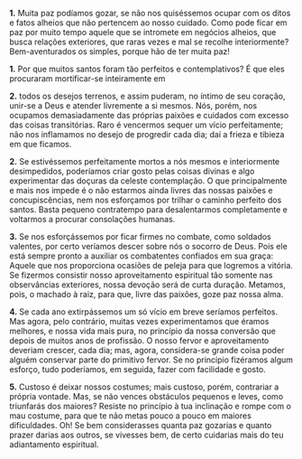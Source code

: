 **1.** Muita paz podíamos gozar, se não nos quiséssemos ocupar com os ditos e fatos alheios que não pertencem ao nosso cuidado. Como pode ficar em paz por muito tempo aquele que se intromete em negócios alheios, que busca relações exteriores, que raras vezes e mal se recolhe interiormente? Bem-aventurados os simples, porque hão de ter muita paz!

**1.** Por que muitos santos foram tão perfeitos e contemplativos? É que eles procuraram mortificar-se inteiramente em

**2.** todos os desejos terrenos, e assim puderam, no íntimo de seu coração, unir-se a Deus e atender livremente a si mesmos. Nós, porém, nos ocupamos demasiadamente das próprias paixões e cuidados com excesso das coisas transitórias. Raro é vencermos sequer um vício perfeitamente; não nos inflamamos no desejo de progredir cada dia; daí a frieza e tibieza em que ficamos.

**2.** Se estivéssemos perfeitamente mortos a nós mesmos e interiormente desimpedidos, poderíamos criar gosto pelas coisas divinas e algo experimentar das doçuras da celeste contemplação. O que principalmente e mais nos impede é o não estarmos ainda livres das nossas paixões e concupiscências, nem nos esforçamos por trilhar o caminho perfeito dos santos. Basta pequeno contratempo para desalentarmos completamente e voltarmos a procurar consolações humanas.

**3.** Se nos esforçássemos por ficar firmes no combate, como soldados valentes, por certo veríamos descer sobre nós o socorro de Deus. Pois ele está sempre pronto a auxiliar os combatentes confiados em sua graça: Aquele que nos proporciona ocasiões de peleja para que logremos a vitória. Se fizermos consistir nosso aproveitamento espiritual tão somente nas observâncias exteriores, nossa devoção será de curta duração. Metamos, pois, o machado à raiz, para que, livre das paixões, goze paz nossa alma.

**4.** Se cada ano extirpássemos um só vício em breve seríamos perfeitos. Mas agora, pelo contrário, muitas vezes experimentamos que éramos melhores, e nossa vida mais pura, no princípio da nossa conversão que depois de muitos anos de profissão. O nosso fervor e aproveitamento deveriam crescer, cada dia; mas, agora, considera-se grande coisa poder alguém conservar parte do primitivo fervor. Se no princípio fizéramos algum esforço, tudo poderíamos, em seguida, fazer com facilidade e gosto.

**5.** Custoso é deixar nossos costumes; mais custoso, porém, contrariar a própria vontade. Mas, se não vences obstáculos pequenos e leves, como triunfarás dos maiores? Resiste no princípio à tua inclinação e rompe com o mau costume, para que te não metas pouco a pouco em maiores dificuldades. Oh! Se bem considerasses quanta paz gozarias e quanto prazer darias aos outros, se vivesses bem, de certo cuidarias mais do teu adiantamento espiritual.

